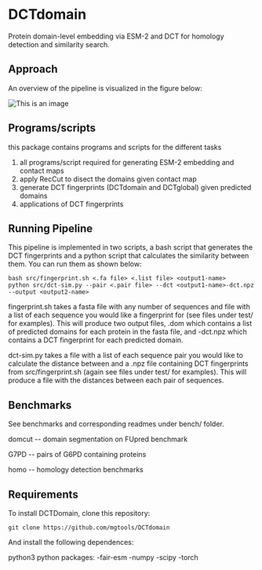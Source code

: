 # DCTdomain
Protein domain-level embedding via ESM-2 and DCT for homology detection and similarity search.

## Approach
An overview of the pipeline is visualized in the figure below:

![This is an image](https://github.com/mgtools/DCTdomain/blob/main/misc/DCTdomain-diag.png)

## Programs/scripts
this package contains programs and scripts for the different tasks
1) all programs/script required for generating ESM-2 embedding and contact maps
2) apply RecCut to disect the domains given contact map
3) generate DCT fingerprints (DCTdomain and DCTglobal) given predicted domains
4) applications of DCT fingerprints 

## Running Pipeline
This pipeline is implemented in two scripts, a bash script that generates the DCT fingerprints and a python script that calculates the similarity between them. You can run them as shown below:

```
bash src/fingerprint.sh <.fa file> <.list file> <output1-name>
python src/dct-sim.py --pair <.pair file> --dct <output1-name>-dct.npz --output <output2-name>
```

fingerprint.sh takes a fasta file with any number of sequences and file with a list of each sequence you would like a fingerprint for (see files under test/ for examples). This will produce two output files, <output>.dom which contains a list of predicted domains for each protein in the fasta file, and <output>-dct.npz which contains a DCT fingerprint for each predicted domain.

dct-sim.py takes a file with a list of each sequence pair you would like to calculate the distance between and a .npz file containing DCT fingerprints from src/fingerprint.sh (again see files under test/ for examples). This will produce a file with the distances between each pair of sequences.

## Benchmarks
See benchmarks and corresponding readmes under bench/ folder.

domcut -- domain segmentation on FUpred benchmark

G7PD -- pairs of G6PD containing proteins

homo -- homology detection benchmarks

## Requirements
To install DCTDomain, clone this repository:

```
git clone https://github.com/mgtools/DCTdomain
```

And install the following dependences:

python3
python packages:
    -fair-esm
    -numpy
    -scipy
    -torch
